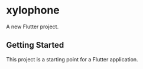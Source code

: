 # xylophone

A new Flutter project.

## Getting Started

This project is a starting point for a Flutter application.

